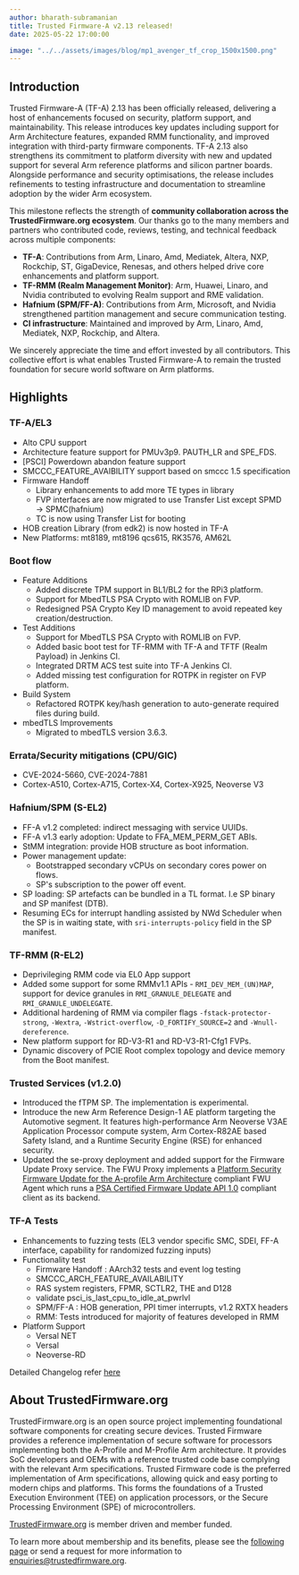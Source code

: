 ```yaml
---
author: bharath-subramanian
title: Trusted Firmware-A v2.13 released!
date: 2025-05-22 17:00:00

image: "../../assets/images/blog/mp1_avenger_tf_crop_1500x1500.png"
---
```


## Introduction

Trusted Firmware-A (TF-A) 2.13 has been officially released, delivering a host of enhancements focused on security, platform support, and maintainability. This release introduces key updates including support for Arm Architecture features, expanded RMM functionality, and improved integration with third-party firmware components. TF-A 2.13 also strengthens its commitment to platform diversity with new and updated support for several Arm reference platforms and silicon partner boards. Alongside performance and security optimisations, the release includes refinements to testing infrastructure and documentation to streamline adoption by the wider Arm ecosystem.

This milestone reflects the strength of **community collaboration across the TrustedFirmware.org ecosystem**. Our thanks go to the many members and partners who contributed code, reviews, testing, and technical feedback across multiple components:

- **TF-A**: Contributions from Arm, Linaro, Amd, Mediatek, Altera, NXP, Rockchip, ST, GigaDevice, Renesas, and others helped drive core enhancements and platform support.
- **TF-RMM (Realm Management Monitor)**: Arm, Huawei, Linaro, and Nvidia contributed to evolving Realm support and RME validation.
- **Hafnium (SPM/FF-A)**: Contributions from Arm, Microsoft, and Nvidia strengthened partition management and secure communication testing.
- **CI infrastructure**: Maintained and improved by Arm, Linaro, Amd, Mediatek, NXP, Rockchip, and Altera.

We sincerely appreciate the time and effort invested by all contributors. This collective effort is what enables Trusted Firmware-A to remain the trusted foundation for secure world software on Arm platforms.

## Highlights

### TF-A/EL3
- Alto CPU support
- Architecture feature support for PMUv3p9. PAUTH_LR and SPE_FDS.
- [PSCI] Powerdown abandon feature support
- SMCCC_FEATURE_AVAIBILITY support based on smccc 1.5 specification
- Firmware Handoff
  - Library enhancements to add more TE types in library
  - FVP  interfaces are now migrated to use Transfer List except SPMD → SPMC(hafnium)
  - TC is now using Transfer List for booting
- HOB creation Library (from edk2) is now hosted in TF-A
- New Platforms: mt8189, mt8196 qcs615, RK3576, AM62L
  
### Boot flow

- Feature Additions
  - Added discrete TPM support in BL1/BL2 for the RPi3 platform.
  - Support for MbedTLS PSA Crypto with ROMLIB on FVP.
  - Redesigned PSA Crypto Key ID management to avoid repeated key creation/destruction.
- Test Additions
  - Support for MbedTLS PSA Crypto with ROMLIB on FVP.
  - Added basic boot test for TF-RMM with TF-A and TFTF (Realm Payload) in Jenkins CI.
  - Integrated DRTM ACS test suite into TF-A Jenkins CI.
  - Added missing test configuration for ROTPK in register on FVP platform.
- Build System
  - Refactored ROTPK key/hash generation to auto-generate required files during build.
- mbedTLS Improvements
  - Migrated to mbedTLS version 3.6.3.

### Errata/Security mitigations (CPU/GIC)

- CVE-2024-5660, CVE-2024-7881
- Cortex-A510, Cortex-A715, Cortex-X4, Cortex-X925, Neoverse V3

### Hafnium/SPM (S-EL2)

- FF-A v1.2 completed: indirect messaging with service UUIDs.
- FF-A v1.3 early adoption: Update to FFA_MEM_PERM_GET ABIs.
- StMM integration: provide HOB structure as boot information.
- Power management update:
  - Bootstrapped secondary vCPUs on secondary cores power on flows.
  - SP's subscription to the power off event.
- SP loading: SP artefacts can be bundled in a TL format. I.e SP binary and SP manifest (DTB).
- Resuming ECs for interrupt handling assisted by NWd Scheduler when the SP is in waiting state, with ```sri-interrupts-policy``` field in the SP manifest.

### TF-RMM (R-EL2)

- Deprivileging RMM code via EL0 App support
- Added some support for some RMMv1.1 APIs - ```RMI_DEV_MEM_(UN)MAP```, support for device granules in ```RMI_GRANULE_DELEGATE``` and  ```RMI_GRANULE_UNDELEGATE```.
- Additional hardening of RMM via compiler flags ```-fstack-protector-strong```, ```-Wextra```, ```-Wstrict-overflow```,  ```-D_FORTIFY_SOURCE=2``` and ```-Wnull-dereference```.
- New platform support for RD-V3-R1 and RD-V3-R1-Cfg1 FVPs.
- Dynamic discovery of PCIE Root complex topology and device memory from the Boot manifest. 

### Trusted Services (v1.2.0)

- Introduced the fTPM SP. The implementation is experimental.
- Introduce the new Arm Reference Design-1 AE platform targeting the Automotive segment. It features high-performance Arm Neoverse V3AE Application Processor compute system, Arm Cortex-R82AE based Safety Island, and a Runtime Security Engine (RSE) for enhanced security.
- Updated the se-proxy deployment and added support for the Firmware Update Proxy service. The FWU Proxy implements a [Platform Security Firmware Update for the A-profile Arm Architecture](https://developer.arm.com/documentation/den0118/latest/) compliant FWU Agent which runs a [PSA Certified Firmware Update API 1.0](https://arm-software.github.io/psa-api/fwu/1.0/) compliant client as its backend. 

### TF-A Tests

- Enhancements to fuzzing tests (EL3 vendor specific SMC, SDEI, FF-A interface, capability for randomized fuzzing inputs)
- Functionality test
  - Firmware Handoff : AArch32 tests and event log testing
  - SMCCC_ARCH_FEATURE_AVAILABILITY
  - RAS system registers, FPMR, SCTLR2, THE and D128
  - validate psci_is_last_cpu_to_idle_at_pwrlvl
  - SPM/FF-A : HOB generation, PPI timer interrupts, v1.2 RXTX headers
  - RMM: Tests introduced for majority of features developed in RMM
- Platform Support
  - Versal NET
  - Versal
  - Neoverse-RD

Detailed Changelog refer [here](https://trustedfirmware-a-tests.readthedocs.io/en/latest/change-log.html#version-2-13)




## About TrustedFirmware.org

TrustedFirmware.org is an open source project implementing foundational software components for creating secure devices. Trusted Firmware provides a reference implementation of secure software for processors implementing both the A-Profile and M-Profile Arm architecture. It provides SoC developers and OEMs with a reference trusted code base complying with the relevant Arm specifications. Trusted Firmware code is the preferred implementation of Arm specifications, allowing quick and easy porting to modern chips and platforms. This forms the foundations of a Trusted Execution Environment (TEE) on application processors, or the Secure Processing Environment (SPE) of microcontrollers.

[TrustedFirmware.org](https://www.trustedfirmware.org) is member driven and member funded.

To learn more about membership and its benefits, please see the [following page](/about) or send a request for more information to enquiries@trustedfirmware.org.
